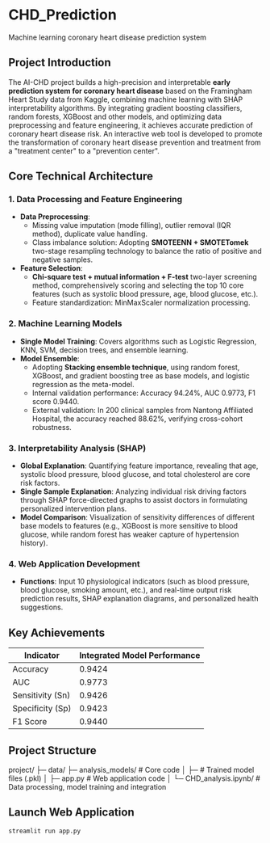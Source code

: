# CHD_Prediction
Machine learning coronary heart disease prediction system


## Project Introduction  
The AI-CHD project builds a high-precision and interpretable **early prediction system for coronary heart disease** based on the Framingham Heart Study data from Kaggle, combining machine learning with SHAP interpretability algorithms. By integrating gradient boosting classifiers, random forests, XGBoost and other models, and optimizing data preprocessing and feature engineering, it achieves accurate prediction of coronary heart disease risk. An interactive web tool is developed to promote the transformation of coronary heart disease prevention and treatment from a "treatment center" to a "prevention center".


## Core Technical Architecture  
### 1. Data Processing and Feature Engineering  
- **Data Preprocessing**:  
  - Missing value imputation (mode filling), outlier removal (IQR method), duplicate value handling.  
  - Class imbalance solution: Adopting **SMOTEENN + SMOTETomek** two-stage resampling technology to balance the ratio of positive and negative samples.  
- **Feature Selection**:  
  - **Chi-square test + mutual information + F-test** two-layer screening method, comprehensively scoring and selecting the top 10 core features (such as systolic blood pressure, age, blood glucose, etc.).  
  - Feature standardization: MinMaxScaler normalization processing.  

### 2. Machine Learning Models  
- **Single Model Training**: Covers algorithms such as Logistic Regression, KNN, SVM, decision trees, and ensemble learning.  
- **Model Ensemble**:  
  - Adopting **Stacking ensemble technique**, using random forest, XGBoost, and gradient boosting tree as base models, and logistic regression as the meta-model.  
  - Internal validation performance: Accuracy 94.24%, AUC 0.9773, F1 score 0.9440.  
  - External validation: In 200 clinical samples from Nantong Affiliated Hospital, the accuracy reached 88.62%, verifying cross-cohort robustness.  

### 3. Interpretability Analysis (SHAP)  
- **Global Explanation**: Quantifying feature importance, revealing that age, systolic blood pressure, blood glucose, and total cholesterol are core risk factors.  
- **Single Sample Explanation**: Analyzing individual risk driving factors through SHAP force-directed graphs to assist doctors in formulating personalized intervention plans.  
- **Model Comparison**: Visualization of sensitivity differences of different base models to features (e.g., XGBoost is more sensitive to blood glucose, while random forest has weaker capture of hypertension history).  

### 4. Web Application Development  
- **Functions**: Input 10 physiological indicators (such as blood pressure, blood glucose, smoking amount, etc.), and real-time output risk prediction results, SHAP explanation diagrams, and personalized health suggestions.  


## Key Achievements  
| Indicator      | Integrated Model Performance |
|----------------|------------------------------|
| Accuracy       | 0.9424                       |
| AUC            | 0.9773                       |
| Sensitivity (Sn)| 0.9426                       |
| Specificity (Sp)| 0.9423                       |
| F1 Score       | 0.9440                       |


## Project Structure  
project/
├─ data/
├─ analysis_models/ # Core code
│ ├─ # Trained model files (.pkl)
│ ├─ app.py # Web application code
│ └─ CHD_analysis.ipynb/ # Data processing, model training and integration

## Launch Web Application
```bash
streamlit run app.py
